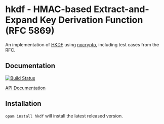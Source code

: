 # hkdf - HMAC-based Extract-and-Expand Key Derivation Function (RFC 5869)

An implementation of [HKDF](https://tools.ietf.org/html/rfc5869) using
[nocrypto](https://github.com/mirleft/ocaml-nocrypto), including test cases from
the RFC.

## Documentation

[![Build Status](https://travis-ci.org/hannesm/ocaml-hkdf.svg?branch=master)](https://travis-ci.org/hannesm/ocaml-hkdf)

[API Documentation](https://hannesm.github.io/ocaml-hkdf/doc)

## Installation

`opam install hkdf` will install the latest released version.

